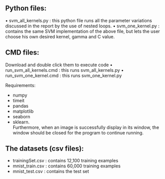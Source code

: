 ## Python files:
•	svm_all_kernels.py : this python file runs all the parameter variations discussed in the report by the use of nested loops.
•	svm_one_kernel.py : contains the same SVM implementation of the above file, but lets the user choose his own desired kernel, gamma and C value.


## CMD files:
Download and double click them to execute code
•	run_svm_all_kernels.cmd : this runs svm_all_kernels.py
•	run_svm_one_kernel.cmd : this runs svm_one_kernel.py


Requirements: 
* numpy
* timeit
* pandas
* matplotlib
* seaborn
* sklearn.  
Furthermore, when an image is successfully display in its window, the window should be closed for the program to continue running.

## The datasets (csv files): 
* trainingSet.csv : contains 12,100 training examples
* mnist_train.csv : contains 60,000 training examples
* mnist_test.csv : contains the test set
